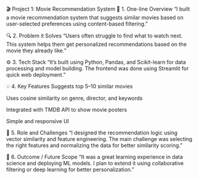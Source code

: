 🎬 Project 1: Movie Recommendation System
🧠 1. One-line Overview
“I built a movie recommendation system that suggests similar movies based on user-selected preferences using content-based filtering.”

🔍 2. Problem it Solves
“Users often struggle to find what to watch next. This system helps them get personalized recommendations based on the movie they already like.”

⚙️ 3. Tech Stack
“It’s built using Python, Pandas, and Scikit-learn for data processing and model building. The frontend was done using Streamlit for quick web deployment.”

💡 4. Key Features
Suggests top 5–10 similar movies

Uses cosine similarity on genre, director, and keywords

Integrated with TMDB API to show movie posters

Simple and responsive UI

🧩 5. Role and Challenges
“I designed the recommendation logic using vector similarity and feature engineering. The main challenge was selecting the right features and normalizing the data for better similarity scoring.”

🚀 6. Outcome / Future Scope
“It was a great learning experience in data science and deploying ML models. I plan to extend it using collaborative filtering or deep learning for better personalization.”
